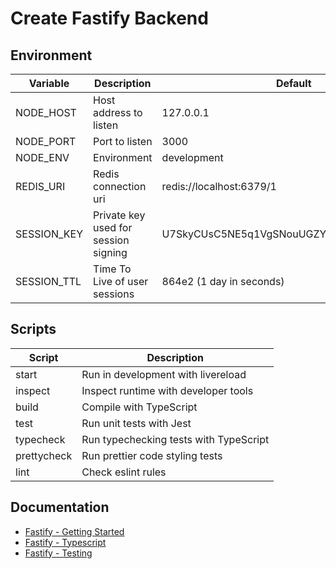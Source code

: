 # Create Fastify Backend

## Environment

| **Variable** | **Description**                      | **Default**                                  |
| ------------ | ------------------------------------ | -------------------------------------------- |
| NODE_HOST    | Host address to listen               | 127.0.0.1                                    |
| NODE_PORT    | Port to listen                       | 3000                                         |
| NODE_ENV     | Environment                          | development                                  |
| REDIS_URI    | Redis connection uri                 | redis://localhost:6379/1                     |
| SESSION_KEY  | Private key used for session signing | U7SkyCUsC5NE5q1VgSNouUGZYE/iYdPlS7IkZj0MziA= |
| SESSION_TTL  | Time To Live of user sessions        | 864e2 (1 day in seconds)                     |

## Scripts

| **Script**  | **Description**                        |
| ----------- | -------------------------------------- |
| start       | Run in development with livereload     |
| inspect     | Inspect runtime with developer tools   |
| build       | Compile with TypeScript                |
| test        | Run unit tests with Jest               |
| typecheck   | Run typechecking tests with TypeScript |
| prettycheck | Run prettier code styling tests        |
| lint        | Check eslint rules                     |

## Documentation

- [Fastify - Getting Started](https://www.fastify.io/docs/latest/Getting-Started/)
- [Fastify - Typescript](https://www.fastify.io/docs/latest/TypeScript/)
- [Fastify - Testing](https://www.fastify.io/docs/latest/Testing)
